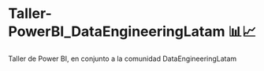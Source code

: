# Taller-PowerBI_DataEngineeringLatam 📊📈
Taller de Power BI, en conjunto a la comunidad DataEngineeringLatam
